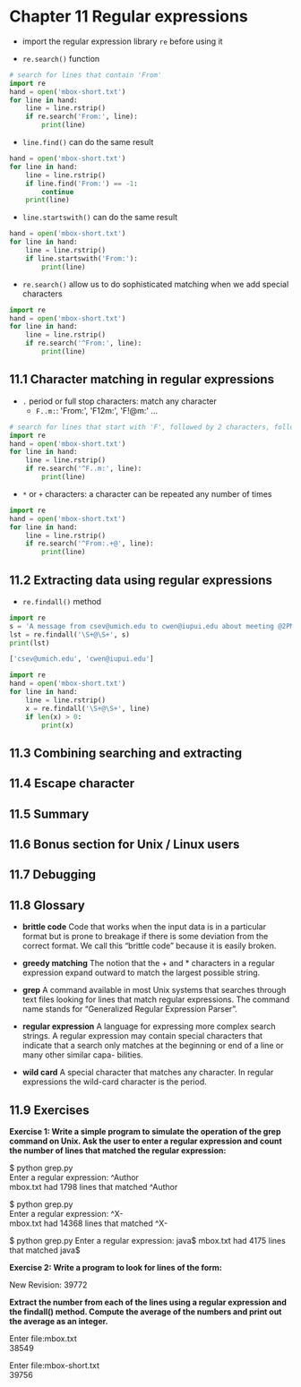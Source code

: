 # Chapter 11  Regular expressions

* import the regular expression library `re` before using it

* `re.search()` function

```python
# search for lines that contain 'From'
import re
hand = open('mbox-short.txt') 
for line in hand:
    line = line.rstrip()
    if re.search('From:', line):
        print(line)
```

* `line.find()` can do the same result

```python
hand = open('mbox-short.txt')
for line in hand:
    line = line.rstrip()
    if line.find('From:') == -1:
        continue
    print(line)
```

* `line.startswith()` can do the same result

```python
hand = open('mbox-short.txt')
for line in hand:
    line = line.rstrip()
    if line.startswith('From:'):
        print(line)
```

* `re.search()` allow us to do sophisticated matching when we add special characters

```python
import re
hand = open('mbox-short.txt')
for line in hand:
    line = line.rstrip()
    if re.search('^From:', line):
        print(line)
```     


## 11.1 Character matching in regular expressions

* `.` period or full stop characters: match any character
   * `F..m:`: 'From:', 'F12m:', 'F!@m:' ...

```python
# search for lines that start with 'F', followed by 2 characters, followed by 'm:'
import re
hand = open('mbox-short.txt') 
for line in hand:
    line = line.rstrip()
    if re.search('^F..m:', line):
        print(line)
```

*  `*` or `+` characters: a character can be repeated any number of times

```python
import re
hand = open('mbox-short.txt')
for line in hand:
    line = line.rstrip()
    if re.search('^From:.+@', line):
        print(line)
```

## 11.2 Extracting data using regular expressions

* `re.findall()` method

```python
import re
s = 'A message from csev@umich.edu to cwen@iupui.edu about meeting @2PM'
lst = re.findall('\S+@\S+', s)
print(lst)

['csev@umich.edu', 'cwen@iupui.edu']
```

```python
import re
hand = open('mbox-short.txt') 
for line in hand:
    line = line.rstrip()
    x = re.findall('\S+@\S+', line) 
    if len(x) > 0:
        print(x)
```

## 11.3 Combining searching and extracting


## 11.4 Escape character


## 11.5 Summary


## 11.6 Bonus section for Unix / Linux users


## 11.7 Debugging


## 11.8 Glossary

* **brittle code** Code that works when the input data is in a particular format but is prone to breakage if there is some deviation from the correct format. We call this “brittle code” because it is easily broken.

* **greedy matching** The notion that the + and * characters in a regular expression expand outward to match the largest possible string.

* **grep** A command available in most Unix systems that searches through text files looking for lines that match regular expressions. The command name stands for “Generalized Regular Expression Parser”.

* **regular expression** A language for expressing more complex search strings. A regular expression may contain special characters that indicate that a search only matches at the beginning or end of a line or many other similar capa- bilities.

* **wild card** A special character that matches any character. In regular expressions the wild-card character is the period.


## 11.9 Exercises

**Exercise 1: Write a simple program to simulate the operation of the grep command on Unix. Ask the user to enter a regular expression and count the number of lines that matched the regular expression:**

$ python grep.py    
Enter a regular expression: ^Author    
mbox.txt had 1798 lines that matched ^Author

$ python grep.py    
Enter a regular expression: ^X-    
mbox.txt had 14368 lines that matched ^X-  

$ python grep.py
Enter a regular expression: java$
mbox.txt had 4175 lines that matched java$


**Exercise 2: Write a program to look for lines of the form:**

New Revision: 39772

**Extract the number from each of the lines using a regular expression and the findall() method. Compute the average of the numbers and print out the average as an integer.**

Enter file:mbox.txt   
38549

Enter file:mbox-short.txt    
39756
